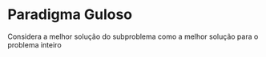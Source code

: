 # Paradigma Guloso
Considera a melhor solução do subproblema como a melhor solução para o problema inteiro